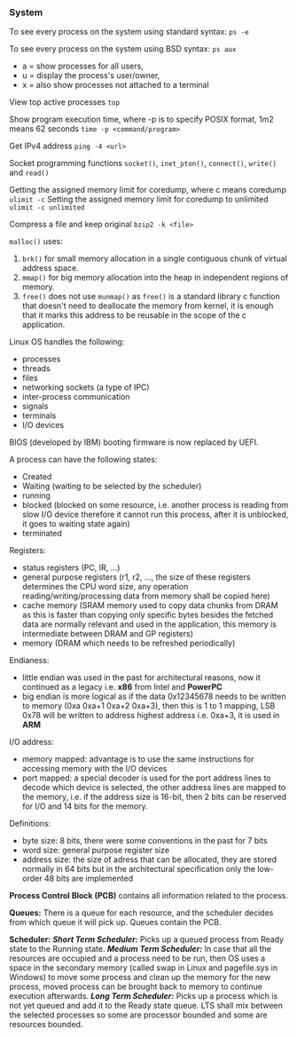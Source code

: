### System

To see every process on the system using standard syntax:
`ps -e`

To see every process on the system using BSD syntax:
`ps aux`

* a = show processes for all users,
* u = display the process's user/owner,
* x = also show processes not attached to a terminal

View top active processes
`top`

Show program execution time, where -p is to specify POSIX format, 1m2 means 62 seconds
`time -p <command/program>`

Get IPv4 address
`ping -4 <url>`

Socket programming functions
`socket()`, `inet_pton()`, `connect()`, `write()` and `read()`

Getting the assigned memory limit for coredump, where c means coredump
`ulimit -c`
Setting the assigned memory limit for coredump to unlimited
`ulimit -c unlimited`

Compress a file and keep original
`bzip2 -k <file>`

`malloc()` uses:
1. `brk()` for small memory allocation in a single contiguous chunk of virtual address space.
2. `mmap()` for big memory allocation into the heap in independent regions of memory.
3. `free()` does not use `munmap()` as `free()` is a standard library c function that doesn't need to deallocate the memory from kernel, it is enough that it marks this address to be reusable in the scope of the c application.

Linux OS handles the following:
* processes
* threads
* files
* networking sockets (a type of IPC)
* inter-process communication
* signals
* terminals
* I/O devices

BIOS (developed by IBM) booting firmware is now replaced by UEFI.

A process can have the following states:
* Created
* Waiting (waiting to be selected by the scheduler)
* running
* blocked (blocked on some resource, i.e. another process is reading from slow I/O device therefore it cannot run this process, after it is unblocked, it goes to waiting state again)
* terminated

Registers:
* status registers (PC, IR, ...)
* general purpose registers (r1, r2, ..., the size of these registers determines the CPU word size, any operation reading/writing/processing data from memory shall be copied here)
* cache memory (SRAM memory used to copy data chunks from DRAM as this is faster than copying only specific bytes besides the fetched data are normally relevant and used in the application, this memory is intermediate between DRAM and GP registers)
* memory (DRAM which needs to be refreshed periodically)

Endianess:
* little endian was used in the past for architectural reasons, now it continued as a legacy i.e. **x86** from Intel and **PowerPC**
* big endian is more logical as if the data 0x12345678 needs to be written to memory (0xa 0xa+1 0xa+2 0xa+3), then this is 1 to 1 mapping, LSB 0x78 will be written to address highest address i.e. 0xa+3, it is used in **ARM**

I/O address:
* memory mapped: advantage is to use the same instructions for accessing memory with the I/O devices
* port mapped: a special decoder is used for the port address lines to decode which device is selected, the other address lines are mapped to the memory, i.e. if the address size is 16-bit, then 2 bits can be reserved for I/O and 14 bits for the memory.

Definitions:
* byte size: 8 bits, there were some conventions in the past for 7 bits
* word size: general purpose register size
* address size: the size of adress that can be allocated, they are stored normally in 64 bits but in the architectural specification only the low-order 48 bits are implemented

**Process Control Block (PCB)** contains all information related to the process.

**Queues:**
There is a queue for each resource, and the scheduler decides from which queue it will pick up. Queues contain the PCB.

**Scheduler:**
***Short Term Scheduler:***
Picks up a queued process from Ready state to the Running state.
***Medium Term Scheduler:***
In case that all the resources are occupied and a process need to be run, then OS uses a space in the secondary memory (called swap in Linux and pagefile.sys in Windows) to move some process and clean up the memory for the new process, moved process can be brought back to memory to continue execution afterwards.
***Long Term Scheduler:***
Picks up  a process which is not yet queued and add it to the Ready state queue. LTS shall mix between the selected processes so some are processor bounded and some are resources bounded.

